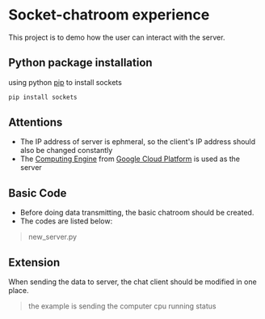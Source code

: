 # Socket-chatroom experience
 This project is to demo how the user can interact with the server. 
 
## Python package installation
using python [pip](https://pip.pypa.io/en/stable/) to install sockets
 ```Bash
 pip install sockets
 ```
## Attentions
- The IP address of server is ephmeral, so the client's IP address should also be changed constantly
- The [Computing Engine](https://cloud.google.com/compute) from [Google Cloud Platform](https://cloud.google.com/) is used as the server


## Basic Code
- Before doing data transmitting, the basic chatroom should be created. 
- The codes are listed below:
>new_server.py


## Extension
When sending the data to server, the chat client should be modified in one place. 
> the example is sending the computer cpu running status
